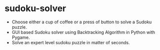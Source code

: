 # sudoku-solver

- Choose either a cup of coffee or a press of button to solve a Sudoku puzzle.
- GUI based Sudoku solver using Backtracking Algorithm in Python with Pygame.
- Solve an expert level sudoku puzzle in matter of seconds.
